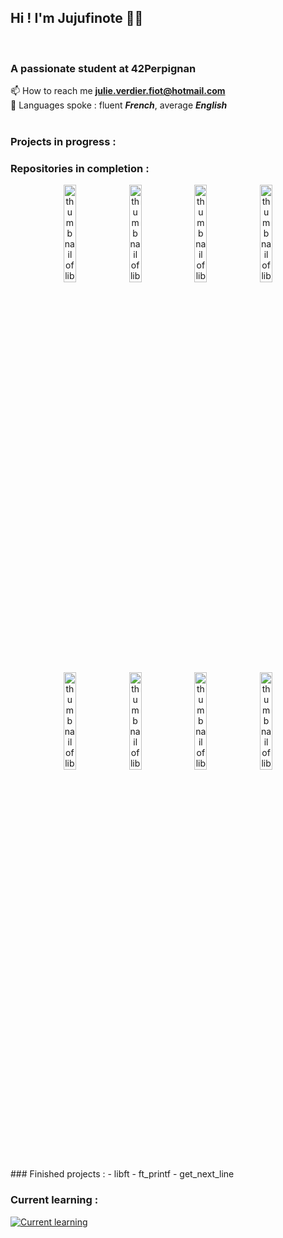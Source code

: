 ## Hi ! I'm Jujufinote 👋😁
<br>

### A passionate student at 42Perpignan

📫 How to reach me **julie.verdier.fiot@hotmail.com** 
<br>👅 Languages spoke : fluent ***French***, average ***English***
<br>
<br>

### Projects in progress :
<!---
<a href="https://www.cprogramming.com/" target="_blank" rel="noreferrer"> <img src="https://raw.githubusercontent.com/devicons/devicon/master/icons/c/c-original.svg" alt="c" width="40" height="40"/> </a>

<img alt="thumbnail of ft_printf" src="https://github.com/Jujufinote/my_images/blob/main/ft_printf/vignette.jpg" width="20%"/> <img alt="thumbnail of libft" src="https://github.com/Jujufinote/my_images/blob/main/get_next_line/vignette.png" width="20%"/> 

--->
### Repositories in completion :
<p align="center">
<img alt="thumbnail of libft" src="https://github.com/Jujufinote/my_images/blob/main/libft/vignette.png" width="20%"/> <img alt="thumbnail of libft" src="https://github.com/Jujufinote/my_images/blob/main/libft/vignette.png" width="20%"/> <img alt="thumbnail of libft" src="https://github.com/Jujufinote/my_images/blob/main/libft/vignette.png" width="20%"/> <img alt="thumbnail of libft" src="https://github.com/Jujufinote/my_images/blob/main/libft/vignette.png" width="20%"/> <img alt="thumbnail of libft" src="https://github.com/Jujufinote/my_images/blob/main/libft/vignette.png" width="20%"/> <img alt="thumbnail of libft" src="https://github.com/Jujufinote/my_images/blob/main/libft/vignette.png" width="20%"/> <img alt="thumbnail of libft" src="https://github.com/Jujufinote/my_images/blob/main/libft/vignette.png" width="20%"/> <img alt="thumbnail of libft" src="https://github.com/Jujufinote/my_images/blob/main/libft/vignette.png" width="20%"/> 
</p>
### Finished projects :
- libft
- ft_printf
- get_next_line

### Current learning :
[![Current learning](https://skillicons.dev/icons?i=c,html,markdown,git)](https://skillicons.dev)

<!---
Jujufinote/Jujufinote is a ✨ special ✨ repository because its `README.md` (this file) appears on your GitHub profile.
You can click the Preview link to take a look at your changes.
--->
